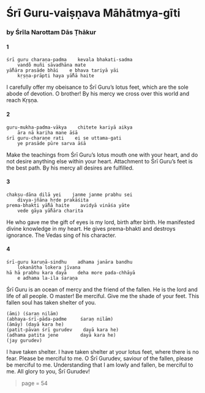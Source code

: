 # Śrī Guru-vaiṣṇava Māhātmya-gīti

### by Śrīla Narottam Dās Ṭhākur

#### 1

    śrī guru charaṇa-padma    kevala bhakati-sadma
        vando̐ muñi sāvadhāna mate
    yā̐hāra prasāde bhāi    e bhava tariyā yāi
        kṛṣṇa-prāpti haya yā̐hā haite

I carefully offer my obeisance to Śrī Guru’s lotus feet, which are the sole abode of devotion. O brother! By his mercy we cross over this world and reach Kṛṣṇa.

#### 2

    guru-mukha-padma-vākya    chitete kariyā aikya
        āra nā kariha mane āśā
    śrī guru-charaṇe rati    ei se uttama-gati
        ye prasāde pūre sarva āśā

Make the teachings from Śrī Guru’s lotus mouth one with your heart, and do not desire anything else within your heart. Attachment to Śrī Guru’s feet is the best path. By his mercy all desires are fulfilled.

#### 3

    chakṣu-dāna dilā yei    janme janme prabhu sei
        divya-jñāna hṛde prakāśita
    prema-bhakti yā̐hā haite    avidyā vināśa yāte
        vede gāya yā̐hāra charita

He who gave me the gift of eyes is my lord, birth after birth. He manifested divine knowledge in my heart. He gives prema-bhakti and destroys ignorance. The Vedas sing of his character.

#### 4

    śrī-guru karuṇā-sindhu    adhama janāra bandhu
        lokanātha lokera jīvana
    hā hā prabhu kara dayā    deha more pada-chhāyā
        e adhama la-ila śaraṇa

Śrī Guru is an ocean of mercy and the friend of the fallen. He is the lord and life of all people. O master! Be merciful. Give me the shade of your feet. This fallen soul has taken shelter of you.

    (āmi) (śaraṇ nilām)
    (abhaya-śrī-pāda-padme     śaraṇ nilām)
    (āmāy) (dayā kara he)
    (patit-pāvan śrī gurudev    dayā kara he)
    (adhama patita jene        dayā kara he)
    (jay gurudev)

I have taken shelter. I have taken shelter at your lotus feet, where there is no fear. Please be merciful to me. O Śrī Gurudev, saviour of the fallen, please be merciful to me. Understanding that I am lowly and fallen, be merciful to me. All glory to you, Śrī Gurudev!


> page = 54
